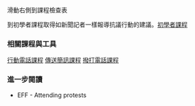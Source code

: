 [Title]: # (現在怎樣?)
[Order]: # (5)

滑動右側到課程檢查表

到初學者課程取得如新聞記者一樣報導抗議行動的建議。[初學者課程](umbrella://lesson/protests/0)

### 相關課程與工具
[行動電話課程](umbrella://lesson/mobile-phones)
[傳送簡訊課程](umbrella://lesson/sending-a-message)
[撥打電話課程](umbrella://lesson/making-a-call)

### 進一步閱讀
* EFF - Attending protests